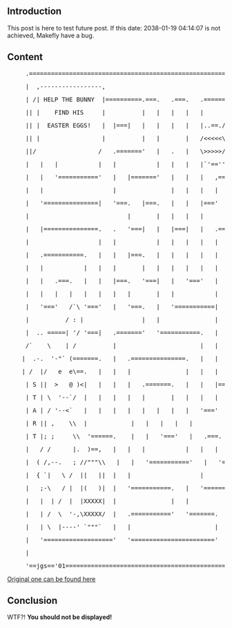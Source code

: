 ## Introduction

This post is here to test future post. If this date: 2038-01-19 04:14:07 is not achieved, Makefly have a bug.

## Content


<pre>     .===============================================================.</pre>
<pre>     |  ,-----------------,                                          |</pre>
<pre>     | /| HELP THE BUNNY  |==========.===.   .===.   .===========.   |</pre>
<pre>     || |    FIND HIS     |          |   |   |   |   |      .-.  | E |</pre>
<pre>     || |  EASTER EGGS!   |  |===|   |   |   |   |   |..==./xxx\ | N |</pre>
<pre>     || |_________________|          |   |       |   /<<<<<\    || D |</pre>
<pre>     ||/_________________/   .======='   |   .   |   \>>>>>/xxxx/--. |</pre>
<pre>     |   |   |           |   |           |   |   |   |`'==''---; * *`\</pre>
<pre>     |   |   '==========='   |   |======='   |   |   |   ,===. \* * */</pre>
<pre>     |   |                   |               |   |   |   |   |  '--'`|</pre>
<pre>     |   '===============|   '===.   |===.   |   |   |==='   '=======|</pre>
<pre>     |                           |       |   |   |   |               |</pre>
<pre>     |   |===============.   .   '===|   |   |===|   |   .=======.   |</pre>
<pre>     |                   |   |           |   |   |   |   |       |   |</pre>
<pre>     |   .===========.   |   |   |===.   |   |   |   |   |   |   |   |</pre>
<pre>     |   |           |   |   |       |   |   |   |   |   |   |   |   |</pre>
<pre>     |   |   .===.   |   |   |===.   '===|   |   '==='   |   |   |   |</pre>
<pre>     |   |   |   |   |   |   |   |       |   |           |   |   |   |</pre>
<pre>     |   '==='   /`\ '==='   |   '===.   |   '===========|   |   |   |</pre>
<pre>     |          / : |                |   |               |   |   |   |</pre>
<pre>     | _.._=====| '/ '===|   .======='   '===========.   |   |   |   |</pre>
<pre>     /`    \    | /          |                       |   |   |       |</pre>
<pre>    |  .-._ '-"` (=======.   |   .===============.   |   |   '===.   |</pre>
<pre>    |_/  |/   e  e\==.   |   |   |               |   |   |       |   |</pre>
<pre>     | S ||  >   @ )<|   |   |   |   .=======.   |   |   |===.   |   |</pre>
<pre>     | T | \  '--`/  |   |   |   |   |       |   |   |   |   |   |   |</pre>
<pre>     | A | / '--<`   |   |   |   |   |   |   |   |   '==='   |   '   |</pre>
<pre>     | R || ,    \\  |            |   |   |   |   |           |       |</pre>
<pre>     | T |; ;     \\__'======.    |   |   '==='   |   .===.   |   |   |</pre>
<pre>     |   / /      |.__)==,   |   |   |           |   |   |   |   |   |</pre>
<pre>     |  (_/,--.   ; //"""\\   |   |   '==========='   |   '==='   |   |</pre>
<pre>     |  { `|   \_/  ||___||  |   |                   |           |   |</pre>
<pre>     |   ;-\   / |  |(___)|  |   '===========.   |   '=======.   |   |</pre>
<pre>     |   |  | /  |  |XXXXX|  |               |   |           |   |   |</pre>
<pre>     |   | /  \  '-,\XXXXX/  |   .==========='   '=======.   |   |   |</pre>
<pre>     |   | \__|----' `"""`   |   |                       |   |   |   |</pre>
<pre>     |   '==================='   '======================='   '==='   |</pre>
<pre>     |                                                               |</pre>
<pre>     '==jgs=='01====================================================='</pre>

[Original one can be found here](http://www.geocities.com/spunk1111/easter.htm)

## Conclusion

WTF?! **You should not be displayed!**
